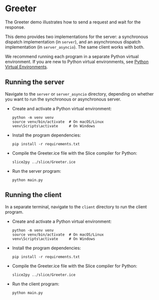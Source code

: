 # Greeter

The Greeter demo illustrates how to send a request and wait for the response.

This demo provides two implementations for the server: a synchronous dispatch implementation (in `server`), and an
asynchronous dispatch implementation (in `server_asyncio`). The same client works with both.

We recommend running each program in a separate Python virtual environment. If you are new to Python virtual environments,
see [Python Virtual Environments].

## Running the server

Navigate to the `server` or `server_asyncio` directory, depending on whether you want to run the synchronous or
asynchronous server.

- Create and activate a Python virtual environment:

    ```shell
    python -m venv venv
    source venv/bin/activate  # On macOS/Linux
    venv\Scripts\activate     # On Windows
    ```

- Install the program dependencies:

    ```shell
    pip install -r requirements.txt
    ```

- Compile the Greeter.ice file with the Slice compiler for Python:

    ```shell
    slice2py ../slice/Greeter.ice
    ```

- Run the server program:

    ```shell
    python main.py
    ```

## Running the client

In a separate terminal, navigate to the `client` directory to run the client program.

- Create and activate a Python virtual environment:

    ```shell
    python -m venv venv
    source venv/bin/activate  # On macOS/Linux
    venv\Scripts\activate     # On Windows
    ```

- Install the program dependencies:

    ```shell
    pip install -r requirements.txt
    ```

- Compile the Greeter.ice file with the Slice compiler for Python:

    ```shell
    slice2py ../slice/Greeter.ice
    ```

- Run the client program:

    ```shell
    python main.py
    ```

[Python Virtual Environments]: https://docs.python.org/3/tutorial/venv.html

